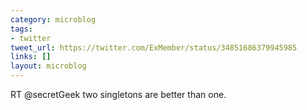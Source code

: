 ```yaml
---
category: microblog
tags:
- twitter
tweet_url: https://twitter.com/ExMember/status/34851686379945985
links: []
layout: microblog
---
```

RT @secretGeek two singletons are better than one.
